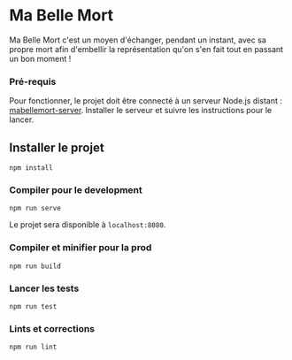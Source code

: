# Ma Belle Mort

Ma Belle Mort c'est un moyen d'échanger, pendant un instant, avec sa propre mort 
afin d'embellir la représentation qu'on s'en fait tout en passant un bon moment !

### Pré-requis

Pour fonctionner, le projet doit être connecté à un serveur Node.js distant : [mabellemort-server](https://github.com/robinsimonklein/mabellemort-server). 
Installer le serveur et suivre les instructions pour le lancer.

## Installer le projet
```
npm install
```

### Compiler pour le development
```
npm run serve
```

Le projet sera disponible à `localhost:8080`.

### Compiler et minifier pour la prod
```
npm run build
```

### Lancer les tests
```
npm run test
```

### Lints et corrections
```
npm run lint
```
